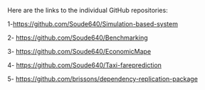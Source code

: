 Here are the links to the individual GitHub repositories:

1-https://github.com/Soude640/Simulation-based-system 

2- https://github.com/Soude640/Benchmarking

3- https://github.com/Soude640/EconomicMape

4- https://github.com/Soude640/Taxi-fareprediction

5- https://github.com/brissons/dependency-replication-package
